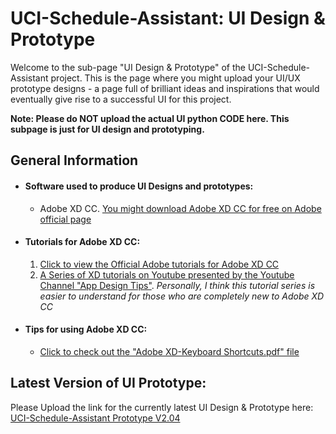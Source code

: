 # UCI-Schedule-Assistant: UI Design & Prototype
Welcome to the sub-page "UI Design & Prototype" of the UCI-Schedule-Assistant project. This is the page where you might upload your UI/UX prototype designs - a page full of brilliant ideas and inspirations that would eventually give rise to a successful UI for this project. 

**Note: Please do NOT upload the actual UI python CODE here. This subpage is just for UI design and prototyping.**

## General Information
* #### Software used to produce UI Designs and prototypes: 
  * Adobe XD CC. [You might download Adobe XD CC for free on Adobe official page](https://www.adobe.com/products/xd.html)
* #### Tutorials for Adobe XD CC:
  1. [Click to view the Official Adobe tutorials for Adobe XD CC](https://helpx.adobe.com/xd/tutorials.html?mv=product&mv2=accc#)
  2. [A Series of XD tutorials on Youtube presented by the Youtube Channel "App Design Tips"](https://www.youtube.com/watch?v=tPga0Z0zopo&list=PLSOZBpgNzv42dFSo_JvBFNZPFn95UuafG). _Personally, I think this tutorial series is easier to understand for those who are completely new to Adobe XD CC_
* #### Tips for using Adobe XD CC: 
  * [Click to check out the "Adobe XD-Keyboard Shortcuts.pdf" file](../UI%20design/Adobe%20XD-Keyboard%20Shortcuts.pdf)
  
## Latest Version of UI Prototype:
Please Upload the link for the currently latest UI Design & Prototype here: 
[UCI-Schedule-Assistant Prototype V2.04](https://xd.adobe.com/view/ee9ff823-7b43-484a-53e2-7f4de0df192e-98ae/)
